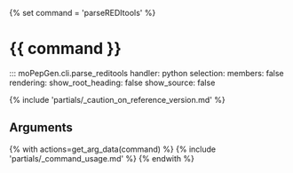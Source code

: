 {% set command = 'parseREDItools' %}
# {{ command }}

::: moPepGen.cli.parse_reditools
	handler: python
    selection:
      members: false
    rendering:
      show_root_heading: false
      show_source: false

{% include 'partials/_caution_on_reference_version.md' %}

## Arguments

{% with actions=get_arg_data(command) %}
{% include 'partials/_command_usage.md' %}
{% endwith %}